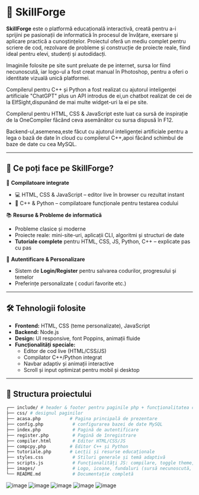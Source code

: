 # 🧠 SkillForge

**SkillForge** este o platformă educațională interactivă, creată pentru a-i sprijini pe pasionații de informatică în procesul de învățare, exersare și aplicare practică a cunoștințelor. Proiectul oferă un mediu complet pentru scriere de cod, rezolvare de probleme și construcție de proiecte reale, fiind ideal pentru elevi, studenți și autodidacți.

Imaginile folosite pe site sunt preluate de pe internet, sursa lor fiind necunoscută, iar logo-ul a fost creat manual în Photoshop, pentru a oferi o identitate vizuală unică platformei.

Compilerul pentru C++ și Python a fost realizat cu ajutorul inteligenței artificiale "ChatGPT" plus un API introdus de ei,un chatbot realizat de  cei de la ElfSight,dispunând de mai multe widget-uri la ei pe site.

Compilerul pentru HTML, CSS & JavaScript este luat ca sursă de inspirație de la OneCompiler făcând ceva asemănător cu sursa dispusă în F12.

Backend-ul,asemenea,este făcut cu ajutorul inteligenței artificiale pentru a lega o bază de date în cloud cu compilerul C++,apoi făcând schimbul de baze de date cu cea MySQL.

---

## 🚀 Ce poți face pe SkillForge?

🔧 **Compilatoare integrate**  
- 💻 HTML, CSS & JavaScript – editor live în browser cu rezultat instant  
- 🐍 C++ & Python – compilatoare funcționale pentru testarea codului

📚 **Resurse & Probleme de informatică**  
- Probleme clasice și moderne 
- Proiecte reale: mini-site-uri, aplicații CLI, algoritmi și structuri de date  
- **Tutoriale complete** pentru HTML, CSS, JS, Python, C++ – explicate pas cu pas

🔐 **Autentificare & Personalizare**  
- Sistem de **Login/Register** pentru salvarea codurilor, progresului și temelor  
- Preferințe personalizate ( coduri favorite etc.)

---

## 🛠️ Tehnologii folosite

- **Frontend:** HTML, CSS (teme personalizate), JavaScript
- **Backend:** Node.js
- **Design:** UI responsive, font Poppins, animații fluide
- **Funcționalități speciale:**  
  - Editor de cod live (HTML/CSS/JS)  
  - Compilator C++/Python integrat  
  - Navbar adaptiv și animații interactive  
  - Scroll și input optimizat pentru mobil și desktop  

---

## 📂 Structura proiectului

``` bash
┌── include/ # header & footer pentru paginile php + funcționalitatea compilerului c++ & python
├── css/ # designul paginilor
├── acasa.php           # Pagina principală de prezentare
├── config.php           # configurarea bazei de date MySQL
├── index.php            # Pagină de autentificare
├── register.php         # Pagină de înregistrare
├── compiler.html        # Editor HTML/CSS/JS
├── compcpy.php         # Editor C++ și Python
├── tutoriale.php       # Lecții și resurse educaționale
├── styles.css           # Stiluri generale și temă adaptivă
├── scripts.js           # Funcționalități JS: compilare, toggle theme, animații
├── images/              # Logo, icoane, fundaluri (sursă necunoscută, preluate online)
└── README.md            # Documentație completă
```
![image](https://github.com/user-attachments/assets/bf937bdb-c673-4cc5-8775-c9d2b09f56f5)
![image](https://github.com/user-attachments/assets/641ecca2-74e9-4ae5-b334-307ff1f1bfa8)
![image](https://github.com/user-attachments/assets/6ccb6166-7de9-46ce-952c-de44eb004941)
![image](https://github.com/user-attachments/assets/17410458-1a81-4a19-8505-57fee6eadad2)
![image](https://github.com/user-attachments/assets/68046a1f-cb34-4925-aa9d-638773006f5a)
